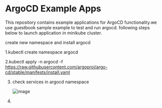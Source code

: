 # ArgoCD Example Apps

This repository contains example applications for  ArgoCD functionality.we use guestbook sample example to test and run argocd. following steps below to launch application in minikube
cluster. 

create new namespace and install argocd 

1.kubectl create namespace argocd

2.kubectl apply -n argocd -f https://raw.githubusercontent.com/argoproj/argo-cd/stable/manifests/install.yaml


3) check services in argocd namespace

    ![image](https://github.com/user-attachments/assets/aa67f4cf-9b54-4586-9480-67d98a73a49d)


4)
